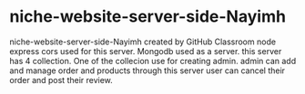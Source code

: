 # niche-website-server-side-Nayimh
niche-website-server-side-Nayimh created by GitHub Classroom
node express cors used for this server.
Mongodb used as a server. 
this server has 4 collection.
One of the collecion use for creating admin. 
admin can add and manage order and products through this server
user can cancel their order and post their review.
